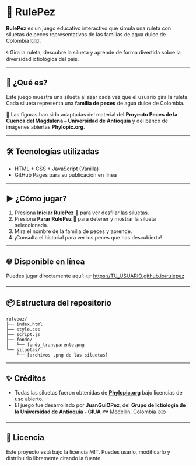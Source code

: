 # 🎣 RulePez

**RulePez** es un juego educativo interactivo que simula una ruleta con siluetas de peces representativos de las familias de agua dulce de Colombia 🇨🇴.

🌀 Gira la ruleta, descubre la silueta y aprende de forma divertida sobre la diversidad ictiológica del país.

---

## 🐠 ¿Qué es?

Este juego muestra una silueta al azar cada vez que el usuario gira la ruleta. Cada silueta representa una **familia de peces** de agua dulce de Colombia.

🎨 Las figuras han sido adaptadas del material del **Proyecto Peces de la Cuenca del Magdalena – Universidad de Antioquia** y del banco de imágenes abiertas **Phylopic.org**.

---

## 🛠️ Tecnologías utilizadas

* HTML + CSS + JavaScript (Vanilla)
* GitHub Pages para su publicación en línea

---

## ▶️ ¿Cómo jugar?

1. Presiona **Iniciar RulePez** 🎯 para ver desfilar las siluetas.
2. Presiona **Parar RulePez** 🛑 para detener y mostrar la silueta seleccionada.
3. Mira el nombre de la familia de peces y aprende.
4. ¡Consulta el historial para ver los peces que has descubierto!

---

## 🌐 Disponible en línea

Puedes jugar directamente aquí:
👉 [https://TU\_USUARIO.github.io/rulepez](https://juanguiopez.github.io/rulepez/)

---

## 📦 Estructura del repositorio

```
rulepez/
├── index.html
├── style.css
├── script.js
├── fondo/
│   └── fondo_transparente.png
└── siluetas/
    └── [archivos .png de las siluetas]
```

---

## ✨ Créditos

* Todas las siluetas fueron obtenidas de **[Phylopic.org](https://www.phylopic.org/)** bajo licencias de uso abierto.
* El juego fue desarrollado por **JuanGuiOPez**, del **Grupo de Ictiología de la Universidad de Antioquia - GIUA** 🐟
  Medellín, Colombia 🇨🇴

---

## 🧠 Licencia

Este proyecto está bajo la licencia MIT. Puedes usarlo, modificarlo y distribuirlo libremente citando la fuente.
